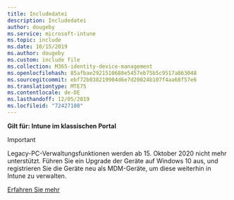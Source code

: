 ```yaml
---
title: Includedatei
description: Includedatei
author: dougeby
ms.service: microsoft-intune
ms.topic: include
ms.date: 10/15/2019
ms.author: dougeby
ms.custom: include file
ms.collection: M365-identity-device-management
ms.openlocfilehash: 85afbae2921510688e5457eb75b5c9517a863048
ms.sourcegitcommit: ebf72b038219904d6e7d20024b107f4aa68f57e6
ms.translationtype: MTE75
ms.contentlocale: de-DE
ms.lasthandoff: 12/05/2019
ms.locfileid: "72427108"
---
```

**Gilt für: Intune im klassischen Portal**

> [!Important]
> Legacy-PC-Verwaltungsfunktionen werden ab 15. Oktober 2020 nicht mehr unterstützt. Führen Sie ein Upgrade der Geräte auf Windows 10 aus, und registrieren Sie die Geräte neu als MDM-Geräte, um diese weiterhin in Intune zu verwalten.
>
> [Erfahren Sie mehr](https://go.microsoft.com/fwlink/?linkid=2107122)
